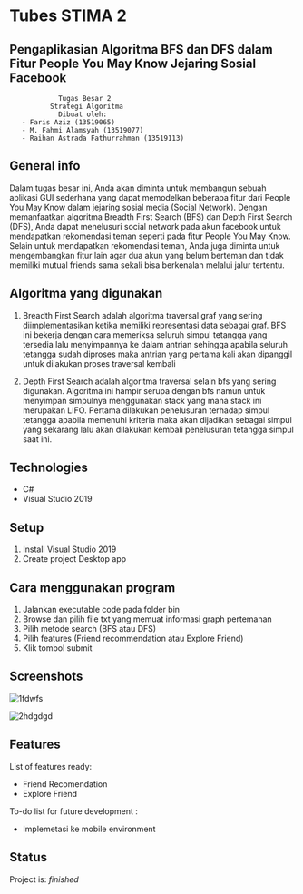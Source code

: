 # Tubes STIMA 2
## Pengaplikasian Algoritma BFS dan DFS dalam Fitur People You May Know Jejaring Sosial Facebook

                Tugas Besar 2
              Strategi Algoritma
                Dibuat oleh: 
       - Faris Aziz (13519065)
       - M. Fahmi Alamsyah (13519077)
       - Raihan Astrada Fathurrahman (13519113)


## General info
Dalam tugas besar ini, Anda akan diminta untuk membangun sebuah aplikasi GUI sederhana yang dapat memodelkan beberapa fitur dari People You May Know dalam jejaring sosial media (Social Network). Dengan memanfaatkan algoritma Breadth First Search (BFS) dan Depth First
Search (DFS), Anda dapat menelusuri social network pada akun facebook untuk mendapatkan
rekomendasi teman seperti pada fitur People You May Know. Selain untuk mendapatkan
rekomendasi teman, Anda juga diminta untuk mengembangkan fitur lain agar dua akun yang
belum berteman dan tidak memiliki mutual friends sama sekali bisa berkenalan melalui jalur
tertentu.

## Algoritma yang digunakan
1. Breadth First Search adalah algoritma traversal graf yang sering diimplementasikan ketika memiliki representasi data sebagai graf. BFS ini bekerja dengan cara memeriksa seluruh simpul tetangga yang tersedia lalu menyimpannya ke dalam antrian sehingga apabila seluruh tetangga sudah diproses maka antrian yang pertama kali akan dipanggil untuk dilakukan proses traversal kembali

2. Depth First Search adalah algoritma traversal selain bfs yang sering digunakan. Algoritma ini hampir serupa dengan bfs namun untuk menyimpan simpulnya menggunakan stack yang mana stack ini merupakan LIFO. Pertama dilakukan penelusuran terhadap simpul tetangga apabila memenuhi kriteria maka akan dijadikan sebagai simpul yang sekarang lalu akan dilakukan kembali penelusuran tetangga simpul saat ini.

## Technologies
* C#
* Visual Studio 2019

## Setup
1. Install Visual Studio 2019
2. Create project Desktop app

## Cara menggunakan program
1. Jalankan executable code pada folder bin
2. Browse dan pilih file txt yang memuat informasi graph pertemanan
3. Pilih metode search (BFS atau DFS)
4. Pilih features (Friend recommendation atau Explore Friend)
5. Klik tombol submit

## Screenshots
![1fdwfs](https://user-images.githubusercontent.com/49779495/112328765-3470ac00-8ce9-11eb-9574-bfcae468bf07.jpg)

![2hdgdgd](https://user-images.githubusercontent.com/49779495/112328715-2cb10780-8ce9-11eb-8d85-2d8db597f10b.jpg)

## Features
List of features ready:
* Friend Recomendation
* Explore Friend

To-do list for future development :
* Implemetasi ke mobile environment

## Status
Project is: _finished_
